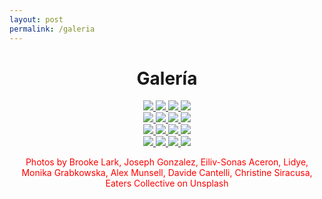 ```yaml
---
layout: post
permalink: /galeria
---
```


<div align="center">
    <h1>Galería</h1>
</div>

<div class="fila" align="center">
    <div class="columna">
        <a href="{{ site.baseurl }}/assets/images/galeria/comida1.jpg" data-lightbox="roadtrip">
            <img class="galeriaimg" src="{{ site.baseurl }}/assets/images/galeria/comida1.jpg">
        </a>
        <a href="{{ site.baseurl }}/assets/images/galeria/comida3.jpg" data-lightbox="roadtrip">
            <img class="galeriaimg" src="{{ site.baseurl }}/assets/images/galeria/comida3.jpg">
        </a>
        <a href="{{ site.baseurl }}/assets/images/galeria/comida2.jpg" data-lightbox="roadtrip">
            <img class="galeriaimg" src="{{ site.baseurl }}/assets/images/galeria/comida2.jpg">
        </a>
        <a href="{{ site.baseurl }}/assets/images/galeria/comida4.jpg" data-lightbox="roadtrip">
            <img class="galeriaimg" src="{{ site.baseurl }}/assets/images/galeria/comida4.jpg">
        </a>
    </div>
    <div class="columna">
        <a href="{{ site.baseurl }}/assets/images/galeria/comida7.jpg" data-lightbox="roadtrip">
            <img class="galeriaimg" src="{{ site.baseurl }}/assets/images/galeria/comida7.jpg">
        </a>
        <a href="{{ site.baseurl }}/assets/images/galeria/comida5.jpg" data-lightbox="roadtrip">
            <img class="galeriaimg" src="{{ site.baseurl }}/assets/images/galeria/comida5.jpg">
        </a>
        <a href="{{ site.baseurl }}/assets/images/galeria/comida8.jpg" data-lightbox="roadtrip">
            <img class="galeriaimg" src="{{ site.baseurl }}/assets/images/galeria/comida8.jpg">
        </a>
        <a href="{{ site.baseurl }}/assets/images/galeria/comida6.jpg" data-lightbox="roadtrip">
            <img class="galeriaimg" src="{{ site.baseurl }}/assets/images/galeria/comida6.jpg">
        </a>
    </div>
    <div class="columna">
        <a href="{{ site.baseurl }}/assets/images/galeria/comida9.jpg" data-lightbox="roadtrip">
            <img class="galeriaimg" src="{{ site.baseurl }}/assets/images/galeria/comida9.jpg">
        </a>
        <a href="{{ site.baseurl }}/assets/images/galeria/comida10.jpg" data-lightbox="roadtrip">
            <img class="galeriaimg" src="{{ site.baseurl }}/assets/images/galeria/comida10.jpg">
        </a>
        <a href="{{ site.baseurl }}/assets/images/galeria/comida11.jpg" data-lightbox="roadtrip">
            <img class="galeriaimg" src="{{ site.baseurl }}/assets/images/galeria/comida11.jpg">
        </a>
        <a href="{{ site.baseurl }}/assets/images/galeria/comida12.jpg" data-lightbox="roadtrip">
            <img class="galeriaimg" src="{{ site.baseurl }}/assets/images/galeria/comida12.jpg">
        </a>
    </div>
    <div class="columna">
        <a href="{{ site.baseurl }}/assets/images/galeria/comida13.jpg" data-lightbox="roadtrip">
            <img class="galeriaimg" src="{{ site.baseurl }}/assets/images/galeria/comida13.jpg">
        </a>
        <a href="{{ site.baseurl }}/assets/images/galeria/comida14.jpg" data-lightbox="roadtrip">
            <img class="galeriaimg" src="{{ site.baseurl }}/assets/images/galeria/comida14.jpg">
        </a>
        <a href="{{ site.baseurl }}/assets/images/galeria/comida15.jpg" data-lightbox="roadtrip">
            <img class="galeriaimg" src="{{ site.baseurl }}/assets/images/galeria/comida15.jpg">
        </a>
        <a href="{{ site.baseurl }}/assets/images/galeria/comida16.jpg" data-lightbox="roadtrip">
            <img class="galeriaimg" src="{{ site.baseurl }}/assets/images/galeria/comida16.jpg">
        </a>
    </div>
</div>

<div align="center" style="color: red">
    <p>Photos by Brooke Lark, Joseph Gonzalez, Eiliv-Sonas Aceron, Lidye, Monika Grabkowska, Alex Munsell, Davide Cantelli, Christine Siracusa, Eaters Collective on Unsplash</p>
</div>

<script src="{{ site.baseurl }}/assets/js/lightbox-plus-jquery.js"></script>